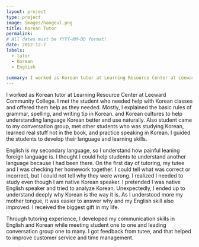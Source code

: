 ```yaml
---
layout: project
type: project
image: images/hangeul.png
title: Korean Tutor
permalink: 
# All dates must be YYYY-MM-DD format!
date: 2012-12-7
labels:
  - tutor
  - Korean
  - English
  
summary: I worked as Korean tutor at Learning Resource Center at Leeward Community College.
---
```



I worked as Korean tutor at Learning Resource Center at Leeward Community College. I met the student who needed help with Korean classes and offered them help as they needed. Mostly, I explained the basic rules of grammar, spelling, and writing tip in Korean. and Korean cultures to help understanding language Korean better and use naturally. Also student came to my conversation group, met other students who was studying Korean, learned real stuff not in the book, and practice speaking in Korean. I guided the students to develop their language and learning skills. 


English is my secondary language, so I understand how painful leaning foreign language is. I thought I could help students to understand another language because I had been there. On the first day of tutoring, my tutee and I was checking her homework together. I could tell what was correct or incorrect, but I could not tell why they were wrong. I realized I needed to study even though I am native Korean speaker. I pretended I was native English speaker and tried to analyze Korean. Unexpectedly, I ended up to understand deeply why Korean is the way it is. As I understood more my mother tongue, it was easier to answer why and my English skill also improved. I received the biggest gift in my life.


Through tutoring experience, I developed my communication skills in English and Korean while meeting student one to one and leading conversation group one to many.  I got feedback from tutee, and that helped to improve customer service and time management. 



